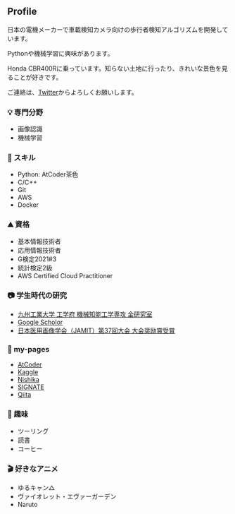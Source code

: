 ## Profile
日本の電機メーカーで車載検知カメラ向けの歩行者検知アルゴリズムを開発しています。

Pythonや機械学習に興味があります。

Honda CBR400Rに乗っています。知らない土地に行ったり、きれいな景色を見ることが好きです。

ご連絡は、[Twitter](https://twitter.com/hatterblog)からよろしくお願いします。


### 💡 専門分野
- 画像認識
- 機械学習
  
### 🌱 スキル
- Python: AtCoder茶色
- C/C++
- Git
- AWS
- Docker
  
### ⛰ 資格
- 基本情報技術者
- 応用情報技術者
- G検定2021#3
- 統計検定2級
- AWS Certified Cloud Practitioner
  
### 📷 学生時代の研究
- [九州工業大学 工学府 機械知能工学専攻 金研究室](http://lab.cntl.kyutech.ac.jp/~kimlab/index.html)
- [Google Scholor](https://scholar.google.co.jp/citations?user=m3oQN9oAAAAJ&hl=ja)
- [日本医用画像学会（JAMIT）第37回大会 大会奨励賞受賞](http://www.jamit.jp/outline/history/shoreisho-list.html)

### 📌 my-pages
- [AtCoder](https://atcoder.jp/users/hatter17)
- [Kaggle](https://www.kaggle.com/kazuhirohatano)
- [Nishika](https://profile.nishika.com/dashboard)
- [SIGNATE](https://signate.jp/profile)
- [Qiita](https://qiita.com/git-hatano)

### 🛵 趣味
- ツーリング
- 読書
- コーヒー

### 🎬 好きなアニメ
- ゆるキャン△
- ヴァイオレット・エヴァーガーデン
- Naruto


<!---
git-hatano/git-hatano is a ✨ special ✨ repository because its `README.md` (this file) appears on your GitHub profile.
You can click the Preview link to take a look at your changes.
--->
